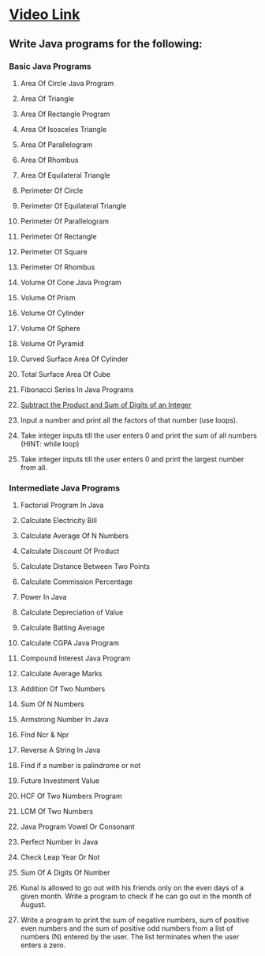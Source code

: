 # [Video Link](https://youtu.be/ldYLYRNaucM)
## Write Java programs for the following: 

### Basic Java Programs
1. Area Of Circle Java Program

<script src="https://emgithub.com/embed.js?target=https%3A%2F%2Fgithub.com%2Fthatbeautifuldream%2Fjava-dsa-bootcamp%2Fblob%2Fmain%2FConditional%2520and%2520Loops%2F1.%2520Basic%2520Java%2520Programs%2FQ1.java&style=github&showBorder=on&showLineNumbers=on&showFileMeta=on&showCopy=on"></script>

2. Area Of Triangle

<script src="https://emgithub.com/embed.js?target=https%3A%2F%2Fgithub.com%2Fthatbeautifuldream%2Fjava-dsa-bootcamp%2Fblob%2Fmain%2FConditional%2520and%2520Loops%2F1.%2520Basic%2520Java%2520Programs%2FQ2.java&style=github&showBorder=on&showLineNumbers=on&showFileMeta=on&showCopy=on"></script>

3. Area Of Rectangle Program 

<script src="https://emgithub.com/embed.js?target=https%3A%2F%2Fgithub.com%2Fthatbeautifuldream%2Fjava-dsa-bootcamp%2Fblob%2Fmain%2FConditional%2520and%2520Loops%2F1.%2520Basic%2520Java%2520Programs%2FQ3.java&style=github&showBorder=on&showLineNumbers=on&showFileMeta=on&showCopy=on"></script>

4. Area Of Isosceles Triangle 

<script src="https://emgithub.com/embed.js?target=https%3A%2F%2Fgithub.com%2Fthatbeautifuldream%2Fjava-dsa-bootcamp%2Fblob%2Fmain%2FConditional%2520and%2520Loops%2F1.%2520Basic%2520Java%2520Programs%2FQ4.java&style=github&showBorder=on&showLineNumbers=on&showFileMeta=on&showCopy=on"></script>

5. Area Of Parallelogram

<script src="https://emgithub.com/embed.js?target=https%3A%2F%2Fgithub.com%2Fthatbeautifuldream%2Fjava-dsa-bootcamp%2Fblob%2Fmain%2FConditional%2520and%2520Loops%2F1.%2520Basic%2520Java%2520Programs%2FQ5.java&style=github&showBorder=on&showLineNumbers=on&showFileMeta=on&showCopy=on"></script>

6. Area Of Rhombus

<script src="https://emgithub.com/embed.js?target=https%3A%2F%2Fgithub.com%2Fthatbeautifuldream%2Fjava-dsa-bootcamp%2Fblob%2Fmain%2FConditional%2520and%2520Loops%2F1.%2520Basic%2520Java%2520Programs%2FQ6.java&style=github&showBorder=on&showLineNumbers=on&showFileMeta=on&showCopy=on"></script>

7. Area Of Equilateral Triangle

<script src="https://emgithub.com/embed.js?target=https%3A%2F%2Fgithub.com%2Fthatbeautifuldream%2Fjava-dsa-bootcamp%2Fblob%2Fmain%2FConditional%2520and%2520Loops%2F1.%2520Basic%2520Java%2520Programs%2FQ7.java&style=github&showBorder=on&showLineNumbers=on&showFileMeta=on&showCopy=on"></script>

8. Perimeter Of Circle

<script src="https://emgithub.com/embed.js?target=https%3A%2F%2Fgithub.com%2Fthatbeautifuldream%2Fjava-dsa-bootcamp%2Fblob%2Fmain%2FConditional%2520and%2520Loops%2F1.%2520Basic%2520Java%2520Programs%2FQ8.java&style=github&showBorder=on&showLineNumbers=on&showFileMeta=on&showCopy=on"></script>

9. Perimeter Of Equilateral Triangle

<script src="https://emgithub.com/embed.js?target=https%3A%2F%2Fgithub.com%2Fthatbeautifuldream%2Fjava-dsa-bootcamp%2Fblob%2Fmain%2FConditional%2520and%2520Loops%2F1.%2520Basic%2520Java%2520Programs%2FQ9.java&style=github&showBorder=on&showLineNumbers=on&showFileMeta=on&showCopy=on"></script>

10. Perimeter Of Parallelogram

<script src="https://emgithub.com/embed.js?target=https%3A%2F%2Fgithub.com%2Fthatbeautifuldream%2Fjava-dsa-bootcamp%2Fblob%2Fmain%2FConditional%2520and%2520Loops%2F1.%2520Basic%2520Java%2520Programs%2FQ10.java&style=github&showBorder=on&showLineNumbers=on&showFileMeta=on&showCopy=on"></script>

11. Perimeter Of Rectangle

<script src="https://emgithub.com/embed.js?target=https%3A%2F%2Fgithub.com%2Fthatbeautifuldream%2Fjava-dsa-bootcamp%2Fblob%2Fmain%2FConditional%2520and%2520Loops%2F1.%2520Basic%2520Java%2520Programs%2FQ11.java&style=github&showBorder=on&showLineNumbers=on&showFileMeta=on&showCopy=on"></script>

12. Perimeter Of Square

<script src="https://emgithub.com/embed.js?target=https%3A%2F%2Fgithub.com%2Fthatbeautifuldream%2Fjava-dsa-bootcamp%2Fblob%2Fmain%2FConditional%2520and%2520Loops%2F1.%2520Basic%2520Java%2520Programs%2FQ12.java&style=github&showBorder=on&showLineNumbers=on&showFileMeta=on&showCopy=on"></script>

13. Perimeter Of Rhombus

<script src="https://emgithub.com/embed.js?target=https%3A%2F%2Fgithub.com%2Fthatbeautifuldream%2Fjava-dsa-bootcamp%2Fblob%2Fmain%2FConditional%2520and%2520Loops%2F1.%2520Basic%2520Java%2520Programs%2FQ13.java&style=github&showBorder=on&showLineNumbers=on&showFileMeta=on&showCopy=on"></script>

14. Volume Of Cone Java Program

<script src="https://emgithub.com/embed.js?target=https%3A%2F%2Fgithub.com%2Fthatbeautifuldream%2Fjava-dsa-bootcamp%2Fblob%2Fmain%2FConditional%2520and%2520Loops%2F1.%2520Basic%2520Java%2520Programs%2FQ14.java&style=github&showBorder=on&showLineNumbers=on&showFileMeta=on&showCopy=on"></script>

15. Volume Of Prism

<script src="https://emgithub.com/embed.js?target=https%3A%2F%2Fgithub.com%2Fthatbeautifuldream%2Fjava-dsa-bootcamp%2Fblob%2Fmain%2FConditional%2520and%2520Loops%2F1.%2520Basic%2520Java%2520Programs%2FQ15.java&style=github&showBorder=on&showLineNumbers=on&showFileMeta=on&showCopy=on"></script>

16. Volume Of Cylinder

<script src="https://emgithub.com/embed.js?target=https%3A%2F%2Fgithub.com%2Fthatbeautifuldream%2Fjava-dsa-bootcamp%2Fblob%2Fmain%2FConditional%2520and%2520Loops%2F1.%2520Basic%2520Java%2520Programs%2FQ16.java&style=github&showBorder=on&showLineNumbers=on&showFileMeta=on&showCopy=on"></script>

17. Volume Of Sphere

<script src="https://emgithub.com/embed.js?target=https%3A%2F%2Fgithub.com%2Fthatbeautifuldream%2Fjava-dsa-bootcamp%2Fblob%2Fmain%2FConditional%2520and%2520Loops%2F1.%2520Basic%2520Java%2520Programs%2FQ17.java&style=github&showBorder=on&showLineNumbers=on&showFileMeta=on&showCopy=on"></script>

18. Volume Of Pyramid

<script src="https://emgithub.com/embed.js?target=https%3A%2F%2Fgithub.com%2Fthatbeautifuldream%2Fjava-dsa-bootcamp%2Fblob%2Fmain%2FConditional%2520and%2520Loops%2F1.%2520Basic%2520Java%2520Programs%2FQ18.java&style=github&showBorder=on&showLineNumbers=on&showFileMeta=on&showCopy=on"></script>

19. Curved Surface Area Of Cylinder

<script src="https://emgithub.com/embed.js?target=https%3A%2F%2Fgithub.com%2Fthatbeautifuldream%2Fjava-dsa-bootcamp%2Fblob%2Fmain%2FConditional%2520and%2520Loops%2F1.%2520Basic%2520Java%2520Programs%2FQ19.java&style=github&showBorder=on&showLineNumbers=on&showFileMeta=on&showCopy=on"></script>

20. Total Surface Area Of Cube

<script src="https://emgithub.com/embed.js?target=https%3A%2F%2Fgithub.com%2Fthatbeautifuldream%2Fjava-dsa-bootcamp%2Fblob%2Fmain%2FConditional%2520and%2520Loops%2F1.%2520Basic%2520Java%2520Programs%2FQ20.java&style=github&showBorder=on&showLineNumbers=on&showFileMeta=on&showCopy=on"></script>

21. Fibonacci Series In Java Programs

<script src="https://emgithub.com/embed.js?target=https%3A%2F%2Fgithub.com%2Fthatbeautifuldream%2Fjava-dsa-bootcamp%2Fblob%2Fmain%2FConditional%2520and%2520Loops%2F1.%2520Basic%2520Java%2520Programs%2FQ21.java&style=github&showBorder=on&showLineNumbers=on&showFileMeta=on&showCopy=on"></script>

22. [Subtract the Product and Sum of Digits of an Integer](https://leetcode.com/problems/subtract-the-product-and-sum-of-digits-of-an-integer/)



23. Input a number and print all the factors of that number (use loops).



24. Take integer inputs till the user enters 0 and print the sum of all numbers (HINT: while loop)



25. Take integer inputs till the user enters 0 and print the largest number from all.

### Intermediate Java Programs
1. Factorial Program In Java

<script src="https://emgithub.com/embed.js?target=https%3A%2F%2Fgithub.com%2Fthatbeautifuldream%2Fjava-dsa-bootcamp%2Fblob%2Fmain%2FConditional%2520and%2520Loops%2F2.%2520Intermediate%2520Java%2520Programs%2FQ1.java&style=github&showBorder=on&showLineNumbers=on&showFileMeta=on&showCopy=on"></script>

2. Calculate Electricity Bill

<script src="https://emgithub.com/embed.js?target=https%3A%2F%2Fgithub.com%2Fthatbeautifuldream%2Fjava-dsa-bootcamp%2Fblob%2Fmain%2FConditional%2520and%2520Loops%2F2.%2520Intermediate%2520Java%2520Programs%2FQ2.java&style=github&showBorder=on&showLineNumbers=on&showFileMeta=on&showCopy=on"></script>

3. Calculate Average Of N Numbers

<script src="https://emgithub.com/embed.js?target=https%3A%2F%2Fgithub.com%2Fthatbeautifuldream%2Fjava-dsa-bootcamp%2Fblob%2Fmain%2FConditional%2520and%2520Loops%2F2.%2520Intermediate%2520Java%2520Programs%2FQ3.java&style=github&showBorder=on&showLineNumbers=on&showFileMeta=on&showCopy=on"></script>

4. Calculate Discount Of Product

<script src="https://emgithub.com/embed.js?target=https%3A%2F%2Fgithub.com%2Fthatbeautifuldream%2Fjava-dsa-bootcamp%2Fblob%2Fmain%2FConditional%2520and%2520Loops%2F2.%2520Intermediate%2520Java%2520Programs%2FQ4.java&style=github&showBorder=on&showLineNumbers=on&showFileMeta=on&showCopy=on"></script>

5. Calculate Distance Between Two Points 

<script src="https://emgithub.com/embed.js?target=https%3A%2F%2Fgithub.com%2Fthatbeautifuldream%2Fjava-dsa-bootcamp%2Fblob%2Fmain%2FConditional%2520and%2520Loops%2F2.%2520Intermediate%2520Java%2520Programs%2FQ5.java&style=github&showBorder=on&showLineNumbers=on&showFileMeta=on&showCopy=on"></script>

6. Calculate Commission Percentage

<script src="https://emgithub.com/embed.js?target=https%3A%2F%2Fgithub.com%2Fthatbeautifuldream%2Fjava-dsa-bootcamp%2Fblob%2Fmain%2FConditional%2520and%2520Loops%2F2.%2520Intermediate%2520Java%2520Programs%2FQ6.java&style=github&showBorder=on&showLineNumbers=on&showFileMeta=on&showCopy=on"></script>

7. Power In Java

<script src="https://emgithub.com/embed.js?target=https%3A%2F%2Fgithub.com%2Fthatbeautifuldream%2Fjava-dsa-bootcamp%2Fblob%2Fmain%2FConditional%2520and%2520Loops%2F2.%2520Intermediate%2520Java%2520Programs%2FQ7.java&style=github&showBorder=on&showLineNumbers=on&showFileMeta=on&showCopy=on"></script>

8. Calculate Depreciation of Value

<script src="https://emgithub.com/embed.js?target=https%3A%2F%2Fgithub.com%2Fthatbeautifuldream%2Fjava-dsa-bootcamp%2Fblob%2Fmain%2FConditional%2520and%2520Loops%2F2.%2520Intermediate%2520Java%2520Programs%2FQ8.java&style=github&showBorder=on&showLineNumbers=on&showFileMeta=on&showCopy=on"></script>

9. Calculate Batting Average

<script src="https://emgithub.com/embed.js?target=https%3A%2F%2Fgithub.com%2Fthatbeautifuldream%2Fjava-dsa-bootcamp%2Fblob%2Fmain%2FConditional%2520and%2520Loops%2F2.%2520Intermediate%2520Java%2520Programs%2FQ9.java&style=github&showBorder=on&showLineNumbers=on&showFileMeta=on&showCopy=on"></script>

10. Calculate CGPA Java Program



11. Compound Interest Java Program



12. Calculate Average Marks



13. Addition Of Two Numbers



14. Sum Of N Numbers



15. Armstrong Number In Java



16. Find Ncr & Npr



17. Reverse A String In Java



18. Find if a number is palindrome or not 



19. Future Investment Value



20. HCF Of Two Numbers Program



21. LCM Of Two Numbers



22. Java Program Vowel Or Consonant 



23. Perfect Number In Java



24. Check Leap Year Or Not



25. Sum Of A Digits Of Number



26. Kunal is allowed to go out with his friends only on the even days of a given month. Write a program to check if he can go out in the month of August.


27. Write a program to print the sum of negative numbers, sum of positive even numbers and the sum of positive odd numbers from a list of numbers (N) entered by the user. The list terminates when the user enters a zero.


